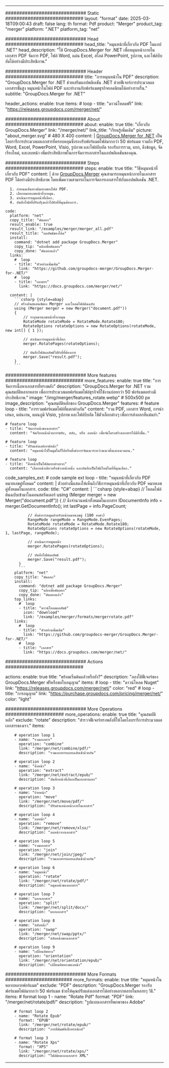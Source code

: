 
---
############################# Static ############################
layout: "format"
date:  2025-03-18T09:00:43
draft: false
lang: th
format: Pdf
product: "Merger"
product_tag: "merger"
platform: ".NET"
platform_tag: "net"

############################# Head ############################
head_title: "หมุนหน้าที่เกี่ยวกับ PDF ในแอป .NET"
head_description: "ใช้ GroupDocs.Merger for .NET เพื่อหมุนหน้าภายในเอกสาร PDF จัดการ PDF, ไฟล์ Word, แผ่น Excel, สไลด์ PowerPoint, รูปภาพ, และไฟล์บีบอัดได้อย่างมีประสิทธิภาพ."

############################# Header ############################
title: "การหมุนหน้าใน PDF" 
description: "GroupDocs.Merger for .NET ช่วยเสริมแอปพลิเคชัน .NET ด้วยฟีเจอร์การประมวลผลเอกสารขั้นสูง หมุนหน้าในไฟล์ PDF และทำงานกับฟอร์แมตธุรกิจยอดนิยมได้อย่างราบรื่น."
subtitle: "GroupDocs.Merger for .NET" 

header_actions:
  enable: true
  items:
    #  loop
    - title: "ดาวน์โหลดฟรี"
      link: "https://releases.groupdocs.com/merger/net/"
      
############################# About ############################
about:
    enable: true
    title: "เกี่ยวกับ GroupDocs.Merger"
    link: "/merger/net/"
    link_title: "เรียนรู้เพิ่มเติม"
    picture: "about_merger.svg" # 480 X 400
    content: |
       [GroupDocs.Merger for .NET](/merger/net/) เป็นไลบรารีการประมวลผลเอกสารที่ครอบคลุมซึ่งรองรับฟอร์แมตไฟล์มากกว่า 50 ฟอร์แมต รวมถึง PDF, Word, Excel, PowerPoint, Visio, รูปภาพ และไฟล์บีบอัด รองรับการรวม, แยก, ดึงข้อมูล, จัดเรียงใหม่, และลบหน้า เพิ่มประสิทธิภาพในการจัดการเอกสารในแอปพลิเคชันของคุณ.

############################# Steps ############################
steps:
    enable: true
    title: "วิธีหมุนหน้าที่เกี่ยวกับ PDF"
    content: |
      ด้วย [GroupDocs.Merger](/merger/net/) คุณสามารถหมุนหน้าภายในเอกสาร PDF ได้อย่างมีประสิทธิภาพ โดยเพิ่มความสามารถในการจัดการเอกสารให้กับแอปพลิเคชัน .NET.
      
      1. กำหนดเส้นทางต้นทางของไฟล์ PDF.
      2. เลือกหมายเลขหน้าที่จะหมุน.
      3. ดำเนินการหมุนหน้าที่เลือก.
      4. บันทึกไฟล์ที่ปรับปรุงแล้วไปยังที่ที่คุณต้องการ.
   
    code:
      platform: "net"
      copy_title: "คัดลอก"
      result_enable: true
      result_link: "/examples/merger/merger_all.pdf"
      result_title: "ผลลัพธ์ของโค้ด"
      install:
        command: "dotnet add package GroupDocs.Merger"
        copy_tip: "คลิกเพื่อคัดลอก"
        copy_done: "คัดลอกแล้ว"
      links:
        #  loop
        - title: "ตัวอย่างเพิ่มเติม"
          link: "https://github.com/groupdocs-merger/GroupDocs.Merger-for-.NET/"
        #  loop
        - title: "เอกสาร"
          link: "https://docs.groupdocs.com/merger/net/"
          
      content: |
        ```csharp {style=abap}
        // สร้างอินสแตนซ์ของ Merger และโหลดไฟล์ต้นฉบับ
        using (Merger merger = new Merger("document.pdf"))
        {
            // ระบุหมายเลขหน้าที่จะหมุน
            RotateMode rotateMode = RotateMode.Rotate180;
            RotateOptions rotateOptions = new RotateOptions(rotateMode, new int[] { 1 });

            // ดำเนินการหมุนหน้าที่เลือก
            merger.RotatePages(rotateOptions);

            // บันทึกไฟล์ผลลัพธ์ไปยังที่ที่ต้องการ
            merger.Save("result.pdf");
        }
        ```            

############################# More features ############################
more_features:
  enable: true
  title: "การจัดการเนื้อหาเอกสารที่ทรงพลัง"
  description: "GroupDocs.Merger for .NET รวมคุณสมบัติหลากหลาย เพื่อการประมวลผลฟอร์แมตไฟล์ธุรกิจที่ใช้งานบ่อยกว่า 50 ฟอร์แมตอย่างมีประสิทธิภาพ."
  image: "/img/merger/features_rotate.webp" # 500x500 px
  image_description: "คุณสมบัติหลักของ GroupDocs.Merger"
  features:
    # feature loop
    - title: "การรวมฟอร์แมตไฟล์ที่แตกต่างกัน"
      content: "รวม PDF, เอกสาร Word, การนำเสนอ, แผ่นงาน, แผนภูมิ Visio, รูปภาพ และไฟล์บีบอัด ใช้ตัวเลือกต่างๆ เพื่อการส่งออกที่แม่นยำ."

    # feature loop
    - title: "จัดการหน้าของเอกสาร"
      content: "จัดเรียงหน้าด้วยการขยับ, สลับ, หรือ ลบหน้า เพื่อจัดโครงสร้างเอกสารให้ดียิ่งขึ้น."

    # feature loop
    - title: "ปรับแต่งเลย์เอาต์หน้า"
      content: "หมุนหน้าไปในมุมใดก็ได้หรือตั้งค่าการจัดแนวระหว่างแนวตั้งและแนวนอน."

    # feature loop
    - title: "ดึงหน้าเป็นไฟล์แยกต่างหาก"
      content: "เลือกหน้าเดียวหรือช่วงหน้าหนึ่ง และบันทึกเป็นไฟล์ใหม่ในที่ที่คุณเลือก."
      
  code_samples_ext:
    # code sample ext loop
    - title: "หมุนหน้าที่เกี่ยวกับ PDF หมายเลขคู่ทั้งหมด"
      content: |
        ตัวอย่างนี้แสดงให้เห็นถึงวิธีการหมุนหน้าที่เกี่ยวกับ PDF หมายเลขคู่ทั้งหมดในเอกสาร.
      code:
        title: "C#"
        content: |
          ```csharp {style=abap}
          // โหลดไฟล์ต้นฉบับเข้ามาในคอนสตรัคเตอร์
          using (Merger merger = new Merger("document.pdf"))
          {
              // ดึงจำนวนหน้าทั้งหมดในเอกสาร
              IDocumentInfo info = merger.GetDocumentInfo();
              int lastPage = info.PageCount;

              // ตั้งค่าการหมุนสำหรับหน้าหมายเลขคู่ (180 องศา)
              RangeMode rangeMode = RangeMode.EvenPages;
              RotateMode rotateMode = RotateMode.Rotate180;
              RotateOptions rotateOptions = new RotateOptions(rotateMode, 1, lastPage, rangeMode);
          
              // ดำเนินการหมุนหน้า
              merger.RotatePages(rotateOptions);

              // บันทึกไฟล์ผลลัพธ์
              merger.Save("result.pdf");
          }
          ```
        platform: "net"
        copy_title: "คัดลอก"
        install:
          command: "dotnet add package GroupDocs.Merger"
          copy_tip: "คลิกเพื่อคัดลอก"
          copy_done: "คัดลอกแล้ว"
        top_links:
          #  loop
          - title: "ดาวน์โหลดผลลัพธ์"
            icon: "download"
            link: "/examples/merger/formats/mergerrotate.pdf"
        links:
          #  loop
          - title: "ตัวอย่างเพิ่มเติม"
            link: "https://github.com/groupdocs-merger/GroupDocs.Merger-for-.NET/"
          #  loop
          - title: "เอกสาร"
            link: "https://docs.groupdocs.com/merger/net/"
            

            


############################# Actions ############################

actions:
  enable: true
  title: "พร้อมเริ่มต้นแล้วหรือยัง?"
  description: "ลองใช้ฟีเจอร์ของ GroupDocs.Merger ฟรีหรือขอใบอนุญาต"
  items:
    #  loop
    - title: "ดาวน์โหลด Nuget"
      link: "https://releases.groupdocs.com/merger/net/"
      color: "red"
        #  loop
    - title: "การอนุญาต"
      link: "https://purchase.groupdocs.com/pricing/merger/net/"
      color: "light"


############################# More Operations #####################
more_operations:
    enable: true
    title: "คุณสมบัติหลัก"
    exclude: "rotate"
    description: "สำรวจฟีเจอร์ทรงพลังที่ให้โดยไลบรารีการประมวลผลเอกสารของเรา."
    items: 
          
        # operation loop 1
        - name: "รวมเอกสาร"
          operation: "combine"
          link: "/merger/net/combine/pdf/"
          description: "รวมเอกสารหลายฉบับเข้าด้วยกัน"

        # operation loop 2
        - name: "ดึงหน้า"
          operation: "extract"
          link: "/merger/net/extract/epub/"
          description: "บันทึกหน้าที่เลือกเป็นเอกสารแยก"

        # operation loop 3
        - name: "ย้ายหน้า"
          operation: "move"
          link: "/merger/net/move/pdf/"
          description: "ปรับตำแหน่งหน้าภายในเอกสาร"

        # operation loop 4
        - name: "ลบหน้า"
          operation: "remove"
          link: "/merger/net/remove/xlsx/"
          description: "ลบหน้าจากเอกสาร"

        # operation loop 5
        - name: "รวมเอกสาร"
          operation: "join"
          link: "/merger/net/join/jpeg/"
          description: "รวมเอกสารหลายฉบับเข้าด้วยกัน"

        # operation loop 6
        - name: "หมุนหน้า"
          operation: "rotate"
          link: "/merger/net/rotate/pdf/"
          description: "หมุนหน้าของเอกสาร"

        # operation loop 7
        - name: "แยกเอกสาร"
          operation: "split"
          link: "/merger/net/split/docx/"
          description: "แยกเอกสาร"

        # operation loop 8
        - name: "สลับหน้า"
          operation: "swap"
          link: "/merger/net/swap/pptx/"
          description: "สลับหน้าของเอกสาร"

        # operation loop 9
        - name: "เปลี่ยนทิศทาง"
          operation: "orientation"
          link: "/merger/net/orientation/epub/"
          description: "เปลี่ยนทิศทางของหน้า"
          
        
          
############################# More Formats ########################
more_formats:
    enable: true
    title: "หมุนหน้าในหลากหลายฟอร์แมต"
    exclude: "PDF"
    description: "GroupDocs.Merger รองรับฟอร์แมตไฟล์มากกว่า 50 ฟอร์แมต ช่วยให้คุณปรับแต่งเอกสารได้อย่างหลากหลายในหลายๆ วิธี."
    items: 
        # format loop 1
        - name: "Rotate Pdf"
          format: "PDF"
          link: "/merger/net/rotate/pdf/"
          description: "รูปแบบเอกสารที่พกพาของ Adobe"

        # format loop 2
        - name: "Rotate Epub"
          format: "EPUB"
          link: "/merger/net/rotate/epub/"
          description: "การตีพิมพ์อิเล็กทรอนิกส์"

        # format loop 3
        - name: "Rotate Xps"
          format: "XPS"
          link: "/merger/net/rotate/xps/"
          description: "ไฟล์ข้อตกลงเอกสาร XML"


---